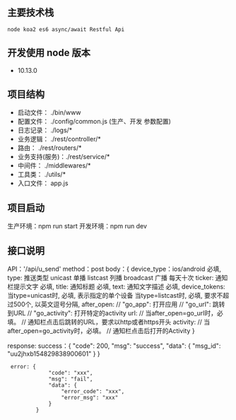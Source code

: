 ## 主要技术栈 

```
node koa2 es6 async/await Restful Api
```

## 开发使用 node 版本
 * 10.13.0
 
 
## 项目结构
 * 启动文件： ./bin/www
 * 配置文件： ./config/common.js (生产、开发 参数配置)
 * 日志记录： ./logs/*
 * 业务逻辑： ./rest/controller/*
 * 路由： ./rest/routers/*
 * 业务支持(服务)：./rest/service/*
 * 中间件：   ./middlewares/*
 * 工具类：   ./utils/*
 * 入口文件： app.js
 
 
 ## 项目启动
 生产环境：npm run start
 开发环境：npm run dev
 
 
 ## 接口说明
 API：'/api/u_send' 
 method：post
 body：{
 device_type：ios/android 必填,
 type: 推送类型 unicast 单播 listcast 列播 broadcast 广播 每天十次
 ticker: 通知栏提示文字 必填,
 title: 通知标题 必填,
 text: 通知文字描述 必填,
 device_tokens: 当type=unicast时, 必填, 表示指定的单个设备 当type=listcast时, 必填, 要求不超过500个, 以英文逗号分隔,
 after_open: 
             //   "go_app": 打开应用
             //   "go_url": 跳转到URL
             //   "go_activity": 打开特定的activity
 url: // 当after_open=go_url时，必填。
      // 通知栏点击后跳转的URL，要求以http或者https开头
 activity:  // 当after_open=go_activity时，必填。
              // 通知栏点击后打开的Activity
 }
 
response: 
    success：{
                  "code": 200,
                  "msg": "success",
                  "data": {
                      "msg_id": "uu2jhxb154829838900601"
                  }
              }
              
     error: {
                 "code": "xxx",
                 "msg": "fail",
                 "data": {
                     "error_code": "xxx",
                     "error_msg": "xxx"
                 }
             }
